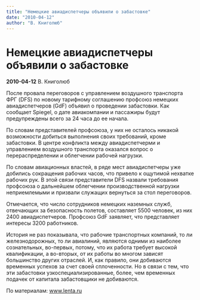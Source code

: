 ```yaml
---
title: "Немецкие авиадиспетчеры объявили о забастовке"
date: "2010-04-12"
author: "В. Книголюб"
---
```


# Немецкие авиадиспетчеры объявили о забастовке

**2010-04-12** В. Книголюб

После провала переговоров с управлением воздушного транспорта ФРГ (DFS) по новому тарифному соглашению профсоюз немецких авиадиспетчеров (GdF) объявил о проведении забастовки. Как сообщает Spiegel, о дате авиакомпании и пассажиры будут предупреждены всего за 24 часа до ее начала.

По словам представителей профсоюза, у них не осталось никакой возможности добиться выполнения своих требований, кроме забастовки. В центре конфликта между авиадиспетчерми и управлением воздушного транспорта оказался вопрос о перераспределении и облегчении рабочей нагрузки.

По словам авиационных властей, в ряде мест авиадиспетчеры уже добились сокращения рабочих часов, что привело к ощутимой нехватке рабочих рук. В этой связи представители DFS назвали требования профсоюза о дальнейшем облегчении производственной нагрузки неприемлемыми и призвали служащих вернуться за стол переговоров.

Отмечается, что число сотрудников немецких наземных служб, отвечающих за безопасность полетов, составляет 5500 человек, из них 2400 авиадиспетчеров. Профсоюз GdF заявляет, что представляет интересы 3200 работников.

История не раз показывала, что рабочие транспортных компаний, то ли железнодорожных, то ли авиалиний, являются одними из наиболее сознательных, во-первых, потому, что их работа требует высокой квалификации, а во-вторых, от их работы во многом зависят большинство других отраслей. И, как правило, они добиваются временных успехов за счет своей сплоченности. Но в связи с тем, что эти забастовки узкоспециализированные, более, чем временных подачек от капитала забастовщики не добиваются.

По материалам: www.lenta.ru